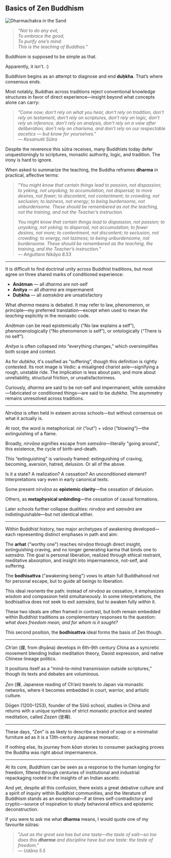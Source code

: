 ## Basics of Zen Buddhism

![Dharmachakra in the Sand](https://github.com/user-attachments/assets/e4c48c02-fae5-4cc4-a559-1db2d2242d61)

> *"Not to do any evil,  
To embrace the good,  
To purify one’s mind:  
This is the teaching of Buddhas."*

Buddhism is supposed to be simple as that.  

Apparently, it isn't. :)

Buddhism begins as an attempt to diagnose and end **duḥkha**. That’s where consensus ends.

Most notably, Buddhas across traditions reject conventional knowledge structures in favor of direct experience—insight beyond what concepts alone can carry:

> *"Come now; don’t rely on what you hear, don’t rely on tradition, don’t rely on testament, don’t rely on scriptures, don’t rely on logic, don’t rely on inference, don’t rely on analysis, don’t rely on a view after deliberation, don’t rely on charisma, and don’t rely on our respectable ascetics — but know for yourselves."*  
> — *Kesamutti Sūtra*

Despite the reverence this sūtra receives, many Buddhists today defer unquestioningly to scriptures, monastic authority, logic, and tradition. The irony is hard to ignore.

When asked to summarize the teaching, the Buddha reframes **dharma** in practical, affective terms:

> *"You might know that certain things lead to passion, not dispassion; to yoking, not unyoking; to accumulation, not dispersal; to more desires, not fewer; to discontent, not contentment; to crowding, not seclusion; to laziness, not energy; to being burdensome, not unburdensome. These should be remembered as not the teaching, not the training, and not the Teacher’s instruction.*  
>  
> *You might know that certain things lead to dispassion, not passion; to unyoking, not yoking; to dispersal, not accumulation; to fewer desires, not more; to contentment, not discontent; to seclusion, not crowding; to energy, not laziness; to being unburdensome, not burdensome. These should be remembered as the teaching, the training, and the Teacher’s instruction.”*  
> — *Aṅguttara Nikāya 8.53*

---

It is difficult to find doctrinal unity across Buddhist traditions, but most agree on three shared marks of conditioned experience:

- **Anātman** — all *dharma* are not-self  
- **Anitya** — all *dharma* are impermanent  
- **Duḥkha** — all *saṃskāra* are unsatisfactory

What *dharma* means is debated. It may refer to law, phenomenon, or principle—my preferred translation—except when used to mean *the teaching* explicitly in the monastic code.

*Anātman* can be read epistemically (“No law explains a self”), phenomenologically (“No phenomenon is self”), or ontologically (“There is no self”).

*Anitya* is often collapsed into “everything changes,” which oversimplifies both scope and context.

As for *duḥkha*, it's ossified as “suffering”, though this definition is rightly contested. Its root image is Vedic: a misaligned chariot axle—signifying a rough, unstable ride. The implication is less about pain, and more about unreliability, structural friction, or unsatisfactoriness.

Curiously, *dharma* are said to be not-self and impermanent, while *saṃskāra*—fabricated or conditioned things—are said to be *duḥkha*. The asymmetry remains unresolved across traditions.

---

*Nirvāṇa* is often held in esteem across schools—but without consensus on what it actually is.

At root, the word is metaphorical: *nir* (“out”) + *vāṇa* (“blowing”)—the extinguishing of a flame.

Broadly, *nirvāṇa* signifies escape from *saṃsāra*—literally "going around", this existence, the cycle of birth-and-death.

This “extinguishing” is variously framed: extinguishing of craving, becoming, aversion, hatred, delusion. Or all of the above.

Is it a state? A realization? A cessation? An unconditioned element? Interpretations vary even in early canonical texts.

Some present *nirvāṇa* as **epistemic clarity**—the cessation of delusion.  

Others, as **metaphysical unbinding**—the cessation of causal formations.

Later schools further collapse dualities: *nirvāṇa* and *saṃsāra* are indistinguishable—but not identical either.

---


Within Buddhist history, two major archetypes of awakening developed—each representing distinct emphases in path and aim:

The **arhat** ("worthy one") reaches *nirvāṇa* through direct insight, extinguishing craving, and no longer generating karma that binds one to *saṃsāra*. The goal is personal liberation, realized through ethical restraint, meditative absorption, and insight into impermanence, not-self, and suffering.

The **bodhisattva** ("awakening being") vows to attain full Buddhahood not for personal escape, but to guide all beings to liberation.

This ideal reorients the path: instead of *nirvāṇa* as cessation, it emphasizes wisdom and compassion held simultaneously. In some interpretations, the bodhisattva does not seek to exit *saṃsāra*, but to awaken fully *within* it.

These two ideals are often framed in contrast, but both remain embedded within Buddhist traditions as complementary responses to the question: *what does freedom mean, and for whom is it sought?*

This second position, the **bodhisattva** ideal forms the basis of Zen though.

---

*Ch’an* (禪, from dhyāna) develops in 6th–9th century China as a syncretic movement blending Indian meditation theory, Daoist expression, and native Chinese lineage politics.

It positions itself as a “mind-to-mind transmission outside scriptures,” though its texts and debates are voluminous.

*Zen* (禅, Japanese reading of Ch’an) travels to Japan via monastic networks, where it becomes embedded in court, warrior, and artistic culture.

Dōgen (1200–1253), founder of the Sōtō school, studies in China and returns with a unique synthesis of strict monastic practice and seated meditation, called *Zazen* (坐禅).

---

These days, “Zen” is as likely to describe a brand of soap or a minimalist furniture ad as it is a 13th-century Japanese monastic.  

If nothing else, its journey from *kōan* stories to consumer packaging proves the Buddha was right about impermanence.

---

At its core, *Buddhism* can be seen as a response to the human longing for freedom, filtered through centuries of institutional and industrial repackaging rooted in the insights of an Indian ascetic.

And yet, despite all this confusion, there exists a great debative culture and a spirit of inquiry within Buddhist communities, and the literature of Buddhism stands as an exceptional—if at times self-contradictory and cryptic—source of inspiration to study behavioral ethics and epistemic deconstruction.

If you were to ask me what **dharma** means, I would quote one of my favourite sūtras:

> *"Just as the great sea has but one taste—the taste of salt—so too does this **dharma** and discipline have but one taste: the taste of freedom."*  
> — *Udāna 5.5*
